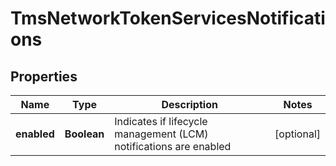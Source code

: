 
# TmsNetworkTokenServicesNotifications

## Properties
Name | Type | Description | Notes
------------ | ------------- | ------------- | -------------
**enabled** | **Boolean** | Indicates if lifecycle management (LCM) notifications are enabled |  [optional]



